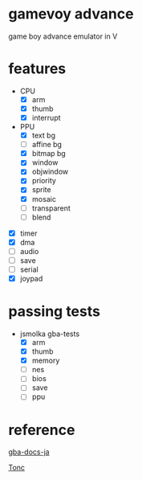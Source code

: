 # gamevoy advance
game boy advance emulator in V

# features
- CPU
    - [x] arm
    - [x] thumb
    - [x] interrupt
- PPU
    - [x] text bg
    - [ ] affine bg
    - [x] bitmap bg
    - [x] window
    - [x] objwindow
    - [x] priority
    - [x] sprite
    - [x] mosaic
    - [ ] transparent
    - [ ] blend
- [x] timer
- [x] dma
- [ ] audio
- [ ] save
- [ ] serial
- [x] joypad

# passing tests
- jsmolka gba-tests
  - [x] arm
  - [x] thumb
  - [x] memory
  - [ ] nes
  - [ ] bios
  - [ ] save
  - [ ] ppu

# reference
[gba-docs-ja](https://github.com/akatsuki105/gba-docs-ja)

[Tonc](https://www.coranac.com/tonc/text/toc.htm)
